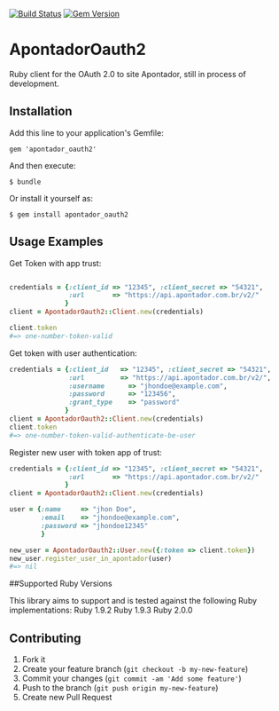[![Build Status](https://travis-ci.org/eder/apontador_oauth2.png?branch=master)](https://travis-ci.org/eder/apontador_oauth2)
[![Gem Version](https://badge.fury.io/rb/apontador_oauth2.png)](http://badge.fury.io/rb/apontador_oauth2)
# ApontadorOauth2
Ruby client for the OAuth 2.0 to site Apontador, still in process of development. 
## Installation

Add this line to your application's Gemfile:

    gem 'apontador_oauth2'

And then execute:

    $ bundle

Or install it yourself as:

    $ gem install apontador_oauth2

## Usage Examples
 
Get Token with app trust:
```ruby

credentials = {:client_id => "12345", :client_secret => "54321", 
               :url       => "https://api.apontador.com.br/v2/"
              }
client = ApontadorOauth2::Client.new(credentials)

client.token
#=> one-number-token-valid
```

Get token with user authentication:
``` ruby
credentials = {:client_id   => "12345", :client_secret => "54321",
               :url         => "https://api.apontador.com.br/v2/",
               :username      => "jhondoe@example.com",
               :password      => "123456",
               :grant_type    => "password"
              }
client = ApontadorOauth2::Client.new(credentials)
client.token
#=> one-number-token-valid-authenticate-be-user
```
Register new user with token app of trust:
``` ruby
credentials = {:client_id => "12345", :client_secret => "54321", 
               :url       => "https://api.apontador.com.br/v2/"
              }
client = ApontadorOauth2::Client.new(credentials)

user = {:name     => "jhon Doe", 
        :email    => "jhondoe@example.com",
        :password => "jhondoe12345"
        }

new_user = ApontadorOauth2::User.new({:token => client.token})
new_user.register_user_in_apontador(user)
#=> nil
```

##Supported Ruby Versions

This library aims to support and is tested against the following Ruby implementations:
Ruby 1.9.2
Ruby 1.9.3
Ruby 2.0.0

## Contributing

1. Fork it
2. Create your feature branch (`git checkout -b my-new-feature`)
3. Commit your changes (`git commit -am 'Add some feature'`)
4. Push to the branch (`git push origin my-new-feature`)
5. Create new Pull Request
